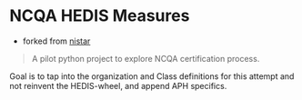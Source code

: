 # NCQA HEDIS Measures

- forked from [nistar](https://github.com/nistar/ncqa/tree/master/input)

> A pilot python project to explore NCQA certification process. 

Goal is to tap into the organization and Class definitions for this attempt and not reinvent the HEDIS-wheel, and append APH specifics.


